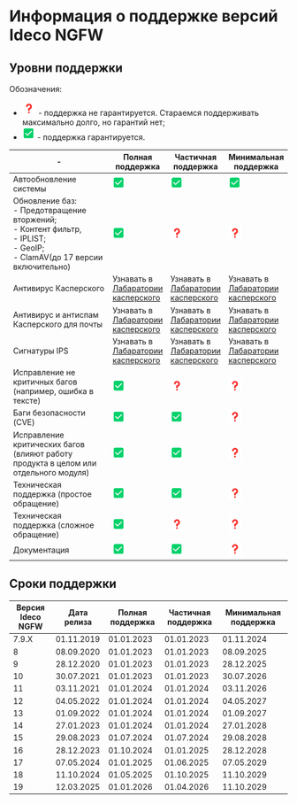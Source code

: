 # Информация о поддержке версий Ideco NGFW

## Уровни поддержки

Обозначения:

* ![](/.gitbook/assets/icon-question.png) - поддержка не гарантируется. Стараемся поддерживать максимально долго, но гарантий нет;
* ![](/.gitbook/assets/icon-positively.png) - поддержка гарантируется.

<table><thead><tr><th width="243">-</th><th>Полная поддержка</th><th>Частичная поддержка</th><th>Минимальная поддержка</th></tr></thead><tbody><tr><td>Автообновление системы</td><td><img src="/.gitbook/assets/icon-positively.png" alt="" data-size="original"></td><td><img src="/.gitbook/assets/icon-positively.png" alt="" data-size="original"></td><td><img src="/.gitbook/assets/icon-positively.png" alt="" data-size="original"></td></tr><tr><td>Обновление баз: <br>- Предотвращение вторжений;<br>- Контент фильтр, <br>- IPLIST;<br>- GeoIP;<br>- ClamAV(до 17 версии включительно)</td><td><img src="/.gitbook/assets/icon-positively.png" alt="" data-size="original"></td><td><img src="/.gitbook/assets/icon-question.png" alt="" data-size="original"></td><td><img src="/.gitbook/assets/icon-question.png" alt="" data-size="original"></td></tr><tr><td>Антивирус Касперского</td><td>Узнавать в <a href="https://support.kaspersky.ru/">Лабаратории касперского</a></td><td>Узнавать в <a href="https://support.kaspersky.ru/">Лабаратории касперского</a></td><td>Узнавать в <a href="https://support.kaspersky.ru/">Лабаратории касперского</a></td></tr><tr><td>Антивирус и антиспам Касперского для почты</td><td>Узнавать в <a href="https://support.kaspersky.ru/">Лабаратории касперского</a></td><td>Узнавать в <a href="https://support.kaspersky.ru/">Лабаратории касперского</a></td><td>Узнавать в <a href="https://support.kaspersky.ru/">Лабаратории касперского</a></td></tr><tr><td>Сигнатуры IPS</td><td>Узнавать в <a href="https://support.kaspersky.ru/">Лабаратории касперского</a></td><td>Узнавать в <a href="https://support.kaspersky.ru/">Лабаратории касперского</a></td><td>Узнавать в <a href="https://support.kaspersky.ru/">Лабаратории касперского</a></td></tr><tr><td>Исправление не критичных багов (например, ошибка в тексте)</td><td><img src="/.gitbook/assets/icon-positively.png" alt="" data-size="original"></td><td><img src="/.gitbook/assets/icon-question.png" alt="" data-size="original"></td><td><img src="/.gitbook/assets/icon-question.png" alt="" data-size="original"></td></tr><tr><td>Баги безопасности (CVE)</td><td><img src="/.gitbook/assets/icon-positively.png" alt="" data-size="original"></td><td><img src="/.gitbook/assets/icon-positively.png" alt="" data-size="original"></td><td><img src="/.gitbook/assets/icon-question.png" alt="" data-size="original"></td></tr><tr><td>Исправление критических багов (влияют работу продукта в целом или отдельного модуля)</td><td><img src="/.gitbook/assets/icon-positively.png" alt="" data-size="original"></td><td><img src="/.gitbook/assets/icon-positively.png" alt="" data-size="original"></td><td><img src="/.gitbook/assets/icon-question.png" alt="" data-size="original"></td></tr><tr><td>Техническая поддержка (простое обращение)</td><td><img src="/.gitbook/assets/icon-positively.png" alt="" data-size="original"></td><td><img src="/.gitbook/assets/icon-positively.png" alt="" data-size="original"></td><td><img src="/.gitbook/assets/icon-question.png" alt="" data-size="original"></td></tr><tr><td>Техническая поддержка (сложное обращение)</td><td><img src="/.gitbook/assets/icon-positively.png" alt="" data-size="original"></td><td><img src="/.gitbook/assets/icon-question.png" alt="" data-size="original"></td><td><img src="/.gitbook/assets/icon-question.png" alt="" data-size="original"></td></tr><tr><td>Документация</td><td><img src="/.gitbook/assets/icon-positively.png" alt="" data-size="original"></td><td><img src="/.gitbook/assets/icon-positively.png" alt="" data-size="original"></td><td><img src="/.gitbook/assets/icon-question.png" alt="" data-size="original"></td></tr></tbody></table>

## Сроки поддержки

| Версия Ideco NGFW | Дата релиза | Полная поддержка | Частичная поддержка | Минимальная поддержка |
| ----------------- | ----------- | ---------------- | ------------------- | --------------------- |
| 7.9.Х             | 01.11.2019  | 01.01.2023       | 01.01.2023          | 01.11.2024            |
| 8                 | 08.09.2020  | 01.01.2023       | 01.01.2023          | 08.09.2025            |
| 9                 | 28.12.2020  | 01.01.2023       | 01.01.2023          | 28.12.2025            |
| 10                | 30.07.2021  | 01.01.2023       | 01.01.2023          | 30.07.2026            |
| 11                | 03.11.2021  | 01.01.2024       | 01.01.2024          | 03.11.2026            |
| 12                | 04.05.2022  | 01.01.2024       | 01.01.2024          | 04.05.2027            |
| 13                | 01.09.2022  | 01.01.2024       | 01.01.2024          | 01.09.2027            |
| 14                | 27.01.2023  | 01.01.2024       | 01.01.2024          | 27.01.2028            |
| 15                | 29.08.2023  | 01.07.2024       | 01.07.2024          | 29.08.2028            |
| 16                | 28.12.2023  | 01.10.2024       | 01.01.2025          | 28.12.2028            |
| 17                | 07.05.2024  | 01.01.2025       | 01.06.2025          | 07.05.2029            |
| 18                | 11.10.2024  | 01.05.2025       | 01.10.2025          | 11.10.2029            |
| 19                | 12.03.2025  | 01.01.2026       | 01.04.2026          | 11.10.2029            |